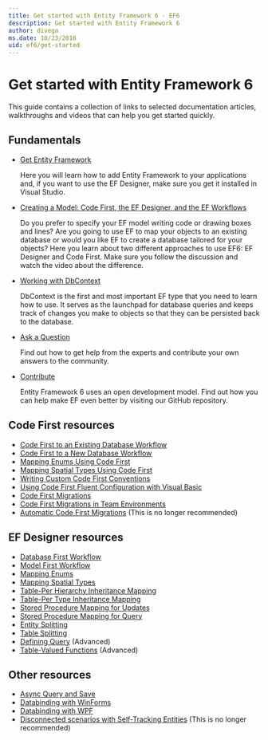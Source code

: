```yaml
---
title: Get started with Entity Framework 6 - EF6
description: Get started with Entity Framework 6
author: divega
ms.date: 10/23/2016
uid: ef6/get-started
---
```

# Get started with Entity Framework 6

This guide contains a collection of links to selected documentation articles, walkthroughs and videos that can help you get started quickly.

## Fundamentals

* [Get Entity Framework](xref:ef6/fundamentals/install)

  Here you will learn how to add Entity Framework to your applications and, if you want to use the EF Designer, make sure you get it installed in Visual Studio.

* [Creating a Model: Code First, the EF Designer, and the EF Workflows](xref:ef6/modeling/index)

  Do you prefer to specify your EF model writing code or drawing boxes and lines?
Are you going to use EF to map your objects to an existing database or would you like EF to create a database tailored for your objects?
Here you learn about two different approaches to use EF6: EF Designer and Code First.
Make sure you follow the discussion and watch the video about the difference.

* [Working with DbContext](xref:ef6/fundamentals/working-with-dbcontext)

  DbContext is the first and most important EF type that you need to learn how to use. It serves as the launchpad for database queries and keeps track of changes you make to objects so that they can be persisted back to the database.

* [Ask a Question](xref:ef6/resources/get-help)

  Find out how to get help from the experts and contribute your own answers to the community.

* [Contribute](https://github.com/aspnet/EntityFramework6/)

  Entity Framework 6 uses an open development model. Find out how you can help make EF even better by visiting our GitHub repository.

## Code First resources

  - [Code First to an Existing Database Workflow](xref:ef6/modeling/code-first/workflows/existing-database)
  - [Code First to a New Database Workflow](xref:ef6/modeling/code-first/workflows/new-database)
  - [Mapping Enums Using Code First](xref:ef6/modeling/code-first/data-types/enums)
  - [Mapping Spatial Types Using Code First](xref:ef6/modeling/code-first/data-types/spatial)
  - [Writing Custom Code First Conventions](xref:ef6/modeling/code-first/conventions/custom)
  - [Using Code First Fluent Configuration with Visual Basic](xref:ef6/modeling/code-first/fluent/vb)
  - [Code First Migrations](xref:ef6/modeling/code-first/migrations/index)
  - [Code First Migrations in Team Environments](xref:ef6/modeling/code-first/migrations/teams)
  - [Automatic Code First Migrations](xref:ef6/modeling/code-first/migrations/automatic) (This is no longer recommended)

## EF Designer resources
  - [Database First Workflow](xref:ef6/modeling/designer/workflows/database-first)
  - [Model First Workflow](xref:ef6/modeling/designer/workflows/model-first)
  - [Mapping Enums](xref:ef6/modeling/designer/data-types/enums)
  - [Mapping Spatial Types](xref:ef6/modeling/designer/data-types/spatial)
  - [Table-Per Hierarchy Inheritance Mapping](xref:ef6/modeling/designer/inheritance/tph)
  - [Table-Per Type Inheritance Mapping](xref:ef6/modeling/designer/inheritance/tpt)
  - [Stored Procedure Mapping for Updates](xref:ef6/modeling/designer/stored-procedures/cud)
  - [Stored Procedure Mapping for Query](xref:ef6/modeling/designer/stored-procedures/query)
  - [Entity Splitting](xref:ef6/modeling/designer/entity-splitting)
  - [Table Splitting](xref:ef6/modeling/designer/table-splitting)
  - [Defining Query](xref:ef6/modeling/designer/advanced/defining-query) (Advanced)
  - [Table-Valued Functions](xref:ef6/modeling/designer/advanced/tvfs) (Advanced)

## Other resources
  - [Async Query and Save](xref:ef6/fundamentals/async)
  - [Databinding with WinForms](xref:ef6/fundamentals/databinding/winforms)
  - [Databinding with WPF](xref:ef6/fundamentals/databinding/wpf)
  - [Disconnected scenarios with Self-Tracking Entities](xref:ef6/fundamentals/disconnected-entities/self-tracking-entities/walkthrough) (This is no longer recommended)
